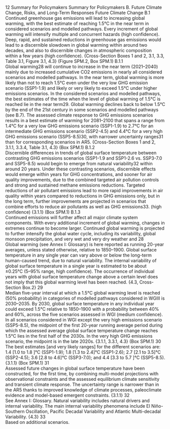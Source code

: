 12
Summary for Policymakers
Summary for Policymakers
B. Future Climate Change, Risks, and Long-Term Responses
Future Climate Change 
B.1	
Continued greenhouse gas emissions will lead to increasing global warming, with the best 
estimate of reaching 1.5°C in the near term in considered scenarios and modelled pathways. 
Every increment of global warming will intensify multiple and concurrent hazards (high 
confidence). Deep, rapid, and sustained reductions in greenhouse gas emissions would 
lead to a discernible slowdown in global warming within around two decades, and also 
to discernible changes in atmospheric composition within a few years (high confidence). 
{Cross-Section Boxes 1 and 2, 3.1, 3.3, Table 3.1, Figure 3.1, 4.3} (Figure SPM.2, Box SPM.1)
B.1.1	
Global warming28 will continue to increase in the near term (2021–2040) mainly due to increased cumulative 
CO2 emissions in nearly all considered scenarios and modelled pathways. In the near term, global warming is more 
likely than not to reach 1.5°C even under the very low GHG emission scenario (SSP1-1.9) and likely or very likely to 
exceed 1.5°C under higher emissions scenarios. In the considered scenarios and modelled pathways, the best estimates 
of the time when the level of global warming of 1.5°C is reached lie in the near term29. Global warming declines back 
to below 1.5°C by the end of the 21st century in some scenarios and modelled pathways (see B.7). The assessed 
climate response to GHG emissions scenarios results in a best estimate of warming for 2081–2100 that spans a range 
from 1.4°C for a very low GHG emissions scenario (SSP1-1.9) to 2.7°C for an intermediate GHG emissions scenario 
(SSP2-4.5) and 4.4°C for a very high GHG emissions scenario (SSP5-8.5)30, with narrower uncertainty ranges31 than for 
corresponding scenarios in AR5. {Cross-Section Boxes 1 and 2, 3.1.1, 3.3.4, Table 3.1, 4.3} (Box SPM.1)
B.1.2	
Discernible differences in trends of global surface temperature between contrasting GHG emissions scenarios (SSP1-1.9 
and SSP1-2.6 vs. SSP3-7.0 and SSP5-8.5) would begin to emerge from natural variability32 within around 20 years. Under 
these contrasting scenarios, discernible effects would emerge within years for GHG concentrations, and sooner for air 
quality improvements, due to the combined targeted air pollution controls and strong and sustained methane emissions 
reductions.  Targeted reductions of air pollutant emissions lead to more rapid improvements in air quality within years 
compared to reductions in GHG emissions only, but in the long term, further improvements are projected in scenarios 
that combine efforts to reduce air pollutants as well as GHG emissions33. (high confidence) {3.1.1} (Box SPM.1)
B.1.3	
Continued emissions will further affect all major climate system components. With every additional increment of global 
warming, changes in extremes continue to become larger. Continued global warming is projected to further intensify 
the global water cycle, including its variability, global monsoon precipitation, and very wet and very dry weather and 
28	
Global warming (see Annex I: Glossary) is here reported as running 20-year averages, unless stated otherwise, relative to 1850–1900. Global surface 
temperature in any single year can vary above or below the long-term human-caused trend, due to natural variability. The internal variability of global 
surface temperature in a single year is estimated to be about ±0.25°C (5–95% range, high confidence). The occurrence of individual years with global 
surface temperature change above a certain level does not imply that this global warming level has been reached. {4.3, Cross-Section Box.2}
29	
Median five-year interval at which a 1.5°C global warming level is reached (50% probability) in categories of modelled pathways considered in WGIII is 
2030–2035. By 2030, global surface temperature in any individual year could exceed 1.5°C relative to 1850–1900 with a probability between 40% and 
60%, across the five scenarios assessed in WGI (medium confidence). In all scenarios considered in WGI except the very high emissions scenario (SSP5-8.5), 
the midpoint of the first 20-year running average period during which the assessed average global surface temperature change reaches 1.5°C lies in the 
first half of the 2030s. In the very high GHG emissions scenario, the midpoint is in the late 2020s. {3.1.1, 3.3.1, 4.3} (Box SPM.1)
30	
The best estimates [and very likely ranges] for the different scenarios are: 1.4 [1.0 to 1.8 ]°C (SSP1-1.9); 1.8 [1.3 to 2.4]°C (SSP1-2.6); 2.7 [2.1 to 3.5]°C 
(SSP2-4.5); 3.6 [2.8 to 4.6]°C (SSP3-7.0); and 4.4 [3.3 to 5.7 ]°C (SSP5-8.5). {3.1.1} (Box SPM.1)
31	
Assessed future changes in global surface temperature have been constructed, for the first time, by combining multi-model projections with observational 
constraints and the assessed equilibrium climate sensitivity and transient climate response. The uncertainty range is narrower than in the AR5 thanks to 
improved knowledge of climate processes, paleoclimate evidence and model-based emergent constraints. {3.1.1}
32	
See Annex I: Glossary. Natural variability includes natural drivers and internal variability. The main internal variability phenomena include El Niño-Southern 
Oscillation, Pacific Decadal Variability and Atlantic Multi-decadal Variability. {4.3}
33	
Based on additional scenarios.
